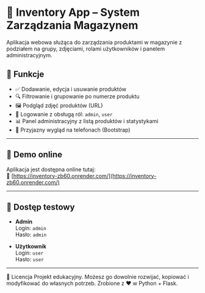# 🧾 Inventory App – System Zarządzania Magazynem

Aplikacja webowa służąca do zarządzania produktami w magazynie z podziałem na grupy, zdjęciami, rolami użytkowników i panelem administracyjnym.

## 🔧 Funkcje

- ✅ Dodawanie, edycja i usuwanie produktów
- 🔍 Filtrowanie i grupowanie po numerze produktu
- 🖼️ Podgląd zdjęć produktów (URL)
- 👥 Logowanie z obsługą ról: `admin`, `user`
- 📊 Panel administracyjny z listą produktów i statystykami
- 📱 Przyjazny wygląd na telefonach (Bootstrap)

---

## 🚀 Demo online

Aplikacja jest dostępna online tutaj:  
🔗 [https://inventory-zb60.onrender.com/](https://inventory-zb60.onrender.com/)

---

## 👤 Dostęp testowy

- **Admin**  
  Login: `admin`  
  Hasło: `admin`

- **Użytkownik**  
  Login: `user`  
  Hasło: `user`

---

📜 Licencja
Projekt edukacyjny. Możesz go dowolnie rozwijać, kopiować i modyfikować do własnych potrzeb.
Zrobione z ❤️ w Python + Flask.
